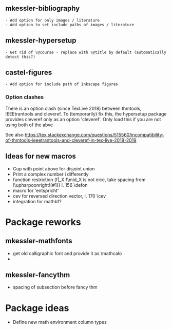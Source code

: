 ## mkessler-bibliography
    - Add option for only images / literature
    - Add option to set include paths of images / literature

## mkessler-hypersetup
    - Get rid of \@course - replace with \@title by default (automatically detect this?)

## castel-figures
    - Add option for include path of inkscape figures



### Option clashes
There is an option clash (since TexLive 2018) between thmtools, IEEEtrantools and cleveref.
 To (temporarily) fix this, the hypersetup package provides cleveref only as an option 'cleveref'. Only load this if you are not using both of the abve

See also
https://tex.stackexchange.com/questions/515560/incompatibility-of-thmtools-ieeetrantools-and-cleveref-in-tex-live-2018-2019



## Ideas for new macros

- Cup with point above for disjoint union
- Print a complex number i differently
- function restriction (f|_X f\mid_X is not nice, take spacing from \!\upharpoonright\!{#1}) l. 156 \defon
- macro for 'entspricht'
- cev for reversed direction vector, l. 170 \cev
- integration for mathbf?

# Package reworks
## mkessler-mathfonts
- get old calligraphic font and provide it as \mathcalo
- 
## mkessler-fancythm
- spacing of subsection before fancy thm


# Package ideas 
- Define new math environment column types

